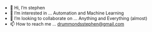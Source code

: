 - 👋 Hi, I’m stephen
- 👀 I’m interested in ... Automation and Machine Learning
- 💞️ I’m looking to collaborate on ... Anything and Everything (almost)
- 📫 How to reach me ... drummondsstephen@gmail.com

<!---
octuhpus/octuhpus is a ✨ special ✨ repository because its `README.md` (this file) appears on your GitHub profile.
You can click the Preview link to take a look at your changes.
--->
